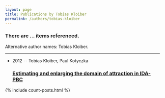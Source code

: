```yaml
---
layout: page
title: Publications by Tobias Kloiber
permalink: /authors/tobias-kloiber
---
```


<h3 id="number-posts">There are ... items referenced.</h3>
<p id='info-authors'>Alternative author names: Tobias Kloiber.</p>
<hr />
<ul class="post-list">
<li><span class='post-meta'>2012 -- Tobias Kloiber, Paul Kotyczka</span><h3><a class='post-link' href="{{ site.baseurl }}/estimating-and-enlarging-the-domain-of-attraction-in-ida-pbc">Estimating and enlarging the domain of attraction in IDA-PBC</a></h3></li>

</ul>
{% include count-posts.html %}
